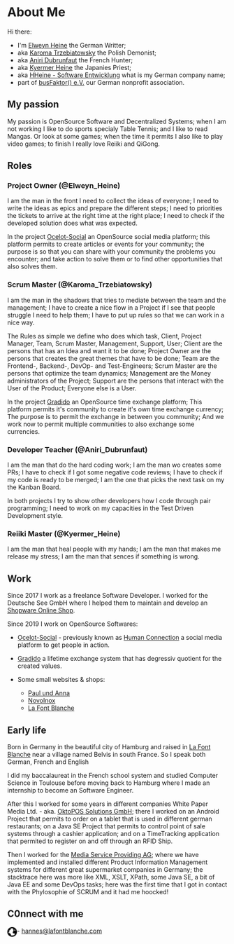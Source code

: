 # About Me

Hi there: 
- I'm [Elweyn Heine](#project-owner-elweyn_heine) the German Writter;
- aka [Karoma Trzebiatowsky]() the Polish Demonist;
- aka [Aniri Dubrunfaut]() the French Hunter;
- aka [Kyermer Heine]() the Japanies Priest;
- aka [HHeine - Software Entwicklung]() what is my German company name;
- part of [busFaktor() e.V.](https://www.busfaktor.org/de) our German nonprofit association.

## My passion

My passion is OpenSource Software and Decentralized Systems;
when I am not working I like to do sports specialy Table Tennis;
and I like to read Mangas. Or look at some games;
when the time it permits I also like to play video games;
to finish I really love Reiiki and QiGong.

## Roles

### Project Owner (@Elweyn_Heine)

I am the man in the front I need to collect the ideas of everyone;
I need to write the ideas as epics and prepare the different steps;
I need to priorities the tickets to arrive at the right time at the right place;
I need to check if the developed solution does what was expected.

In the project [Ocelot-Social](https://github.com/Ocelot-Social-Community/Ocelot-Social/) an OpenSource social media platform;
this platform permits to create articles or events for your community;
the purpose is so that you can share with your community the problems you encounter;
and take action to solve them or to find other opportunities that also solves them.

### Scrum Master (@Karoma_Trzebiatowsky)

I am the man in the shadows that tries to mediate between the team and the management;
I have to create a nice flow in a Project if I see that people struggle I need to help them;
I have to put up rules so that we can work in a nice way.

The Rules as simple we define who does which task, Client, Project Manager, Team, Scrum Master, Management, Support, User;
Client are the persons that has an Idea and want it to be done;
Project Owner are the persons that creates the great themes that have to be done;
Team are the Frontend-, Backend-, DevOp- and Test-Engineers;
Scrum Master are the persons that optimize the team dynamics;
Management are the Money administrators of the Project;
Support are the persons that interact with the User of the Product;
Everyone else is a User. 

In the project [Gradido](https://github.com/gradido/gradido/) an OpenSource time exchange platform;
This platform permits it's community to create it's own time exchange currency;
The purpose is to permit the exchange in between you community;
And we work now to permit multiple communities to also exchange some currencies.

### Developer Teacher (@Aniri_Dubrunfaut)

I am the man that do the hard coding work;
I am the man wo creates some PRs;
I have to check if I got some negative code reviews;
I have to check if my code is ready to be merged;
I am the one that picks the next task on my the Kanban Board. 

In both projects I try to show other developers how I code through pair programming; 
I need to work on my capacities in the Test Driven Development style.

### Reiiki Master (@Kyermer_Heine)

I am the man that heal people with my hands;
I am the man that makes me release my stress;
I am the man that sences if something is wrong. 

## Work

Since 2017 I work as a freelance Software Developer. I worked for the Deutsche See GmbH where I helped them to maintain and develop an [Shopware Online Shop](https://www.deutschesee.de/shop/).

Since 2019 I work on OpenSource Softwares:

- [Ocelot-Social](https://www.ocelot.social/) - previously known as [Human Connection](https://human-connection.org/) a social media platform to get people in action.

- [Gradido](https://gradido.net/de/) a lifetime exchange system that has degressiv quotient for the created values.

- Some small websites & shops:

  - [Paul und Anna](https://www.paulundanna.com/)
  - [NovoInox](https://www.novoinox.de/)
  - [La Font Blanche](https://www.lafontblanche.com/)

## Early life

Born in Germany in the beautiful city of Hamburg and raised in [La Font Blanche](https://www.lafontblanche.com/) near a village named Belvis in south France.
So I speak both German, French and English 

I did my baccalaureat in the French school system and studied Computer Science in Toulouse before moving back to Hamburg where I made an internship to become an Software Engineer.

After this I worked for some years in different companies White Paper Media Ltd. - aka. [OktoPOS Solutions GmbH](https://www.oktopos.com/);
there I worked on an Android Project that permits to order on a tablet that is used in different german restaurants;
on a Java SE Project that permits to control point of sale systems through a cashier application;
and on a TimeTracking application that permited to register on and off through an RFID Ship.

Then I worked for the [Media Service Providing AG](https://mspag.com/); 
where we have implemented and installed different Product Information Management systems for different great supermarket companies in Germany;
the stacktrace here was more like XML, XSLT, XPath, some Java SE, a bit of Java EE and some DevOps tasks;
here was the first time that I got in contact with the Phylosophie of SCRUM and it had me hoocked!

## C0nnect with me

<img align="left" alt="HHeine" width="22px" src="https://raw.githubusercontent.com/iconic/open-iconic/master/svg/globe.svg"> - <hannes@lafontblanche.com>
